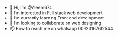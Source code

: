 - 👋 Hi, I’m @Aleem674
- 👀 I’m interested in Full stack web development
- 🌱 I’m currently learning Front end development
- 💞️ I’m looking to collaborate on web designing
- 📫 How to reach me on whatsapp 00923167612544

<!---
Aleem674/Aleem674 is a ✨ special ✨ repository because its `README.md` (this file) appears on your GitHub profile.
You can click the Preview link to take a look at your changes.
--->
